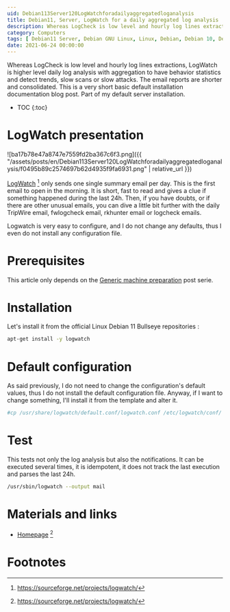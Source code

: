 ```yaml
---
uid: Debian113Server120LogWatchforadailyaggregatedloganalysis
title: Debian11, Server, LogWatch for a daily aggregated log analysis
description: Whereas LogCheck is low level and hourly log lines extractions, LogWatch is higher level daily log analysis with aggregation to have behavior statistics and detect trends, slow scans or slow attacks. The email reports are shorter and consolidated. This is a very short basic default installation documentation blog post. Part of my default server installation.
category: Computers
tags: [ Debian11 Server, Debian GNU Linux, Linux, Debian, Debian 10, Debian 11, Buster, Bullseye, Server, Installation, Logwatch, Analysis, Aggregated log analysis, Log Summary, Security ]
date: 2021-06-24 00:00:00
---
```


Whereas LogCheck is low level and hourly log lines extractions, LogWatch is higher level daily log analysis with aggregation to have behavior statistics and detect trends, slow scans or slow attacks. The email reports are shorter and consolidated. This is a very short basic default installation documentation blog post. Part of my default server installation.

* TOC
{:toc}

# LogWatch presentation

![ba17b78e47a8747e7559fd2ba367c6f3.png]({{ "/assets/posts/en/Debian113Server120LogWatchforadailyaggregatedloganalysis/f0495b89c2574697b62d4935f9fa6931.png" | relative_url }})

[LogWatch][homepage] [^1] only sends one single summary email per day. This is the first email to open in the morning. It is short, fast to read and gives a clue if something happened during the last 24h. Then, if you have doubts, or if there are other unusual emails, you can dive a little bit further with the daily TripWire email, fwlogcheck email, rkhunter email or logcheck emails. 

Logwatch is very easy to configure, and I do not change any defaults, thus I even do not install any configuration file.

# Prerequisites
This article only depends on the [Generic machine preparation](/pages/en/tags/#debian11-preparation) post serie.

# Installation
Let's install it from the official Linux Debian 11 Bullseye repositories :
```bash
apt-get install -y logwatch
```

# Default configuration
As said previously, I do not need to change the configuration's default values, thus I do not install the default configuration file. Anyway, if I want to change something, I'll install it from the template and alter it.
```bash
#cp /usr/share/logwatch/default.conf/logwatch.conf /etc/logwatch/conf/
```

# Test
This tests not only the log analysis but also the notifications. It can be executed several times, it is idempotent, it does not track the last execution and parses the last 24h.
```bash
/usr/sbin/logwatch --output mail
```

# Materials and links

- [Homepage][homepage] [^1]

# Footnotes

[homepage]: https://sourceforge.net/projects/logwatch/
[^1]: https://sourceforge.net/projects/logwatch/
